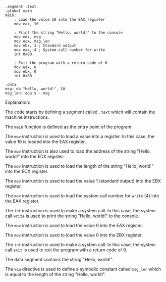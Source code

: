 ```
.segment .text
.global main
main:
    ; Load the value 10 into the EAX register
    mov eax, 10

    ; Print the string "Hello, world!" to the console
    mov edx, msg
    mov ecx, msg_len
    mov ebx, 1 ; Standard output
    mov eax, 4 ; System call number for write
    int 0x80

    ; Exit the program with a return code of 0
    mov eax, 0
    mov ebx, 0
    int 0x80

.data
msg: db "Hello, world!", 10
msg_len: equ $ - msg
```

Explanation:

The code starts by defining a segment called `.text` which will contain the machine instructions.

The `main` function is defined as the entry point of the program.

The `mov` instruction is used to load a value into a register. In this case, the value 10 is loaded into the EAX register.

The `mov` instruction is also used to load the address of the string "Hello, world!" into the EDX register.

The `mov` instruction is used to load the length of the string "Hello, world!" into the ECX register.

The `mov` instruction is used to load the value 1 (standard output) into the EBX register.

The `mov` instruction is used to load the system call number for `write` (4) into the EAX register.

The `int` instruction is used to make a system call. In this case, the system call `write` is used to print the string "Hello, world!" to the console.

The `mov` instruction is used to load the value 0 into the EAX register.

The `mov` instruction is used to load the value 0 into the EBX register.

The `int` instruction is used to make a system call. In this case, the system call `exit` is used to exit the program with a return code of 0.

The data segment contains the string "Hello, world!".

The `equ` directive is used to define a symbolic constant called `msg_len` which is equal to the length of the string "Hello, world!".